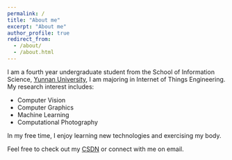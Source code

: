 ```yaml
---
permalink: /
title: "About me"
excerpt: "About me"
author_profile: true
redirect_from: 
  - /about/
  - /about.html
---
```



I am a fourth year undergraduate student from the School of Information Science, [Yunnan University](https://www.ynu.edu.cn/), I am majoring in Internet of Things Engineering. My research interest includes:

- Computer Vision
- Computer Graphics
- Machine Learning
- Computational Photography

In my free time, I enjoy learning new technologies and exercising my body.

Feel free to check out my [CSDN](https://github.com/your-profile) or connect with me on email.
